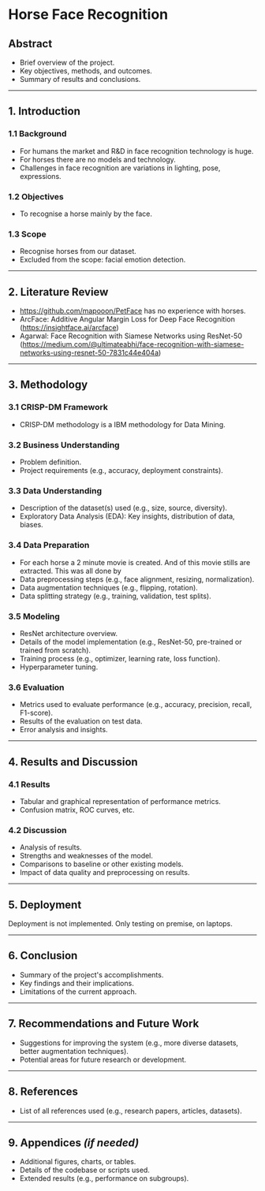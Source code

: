 # Horse Face Recognition

## Abstract
- Brief overview of the project.
- Key objectives, methods, and outcomes.
- Summary of results and conclusions.

---

## 1. Introduction

### 1.1 Background
- For humans the market and R&D in face recognition technology is huge.
- For horses there are no models and technology.
- Challenges in face recognition are variations in lighting, pose, expressions.

### 1.2 Objectives
- To recognise a horse mainly by the face.

### 1.3 Scope
- Recognise horses from our dataset.
- Excluded from the scope: facial emotion detection.

---

## 2. Literature Review
- https://github.com/mapooon/PetFace has no experience with horses. 
- ArcFace: Additive Angular Margin Loss for Deep Face Recognition (https://insightface.ai/arcface)
- Agarwal: Face Recognition with Siamese Networks using ResNet-50 (https://medium.com/@ultimateabhi/face-recognition-with-siamese-networks-using-resnet-50-7831c44e404a)

---

## 3. Methodology

### 3.1 CRISP-DM Framework
- CRISP-DM methodology is a IBM methodology for Data Mining.

### 3.2 Business Understanding
- Problem definition.
- Project requirements (e.g., accuracy, deployment constraints).

### 3.3 Data Understanding
- Description of the dataset(s) used (e.g., size, source, diversity).
- Exploratory Data Analysis (EDA): Key insights, distribution of data, biases.

### 3.4 Data Preparation
- For each horse a 2 minute movie is created. And of this movie stills are extracted. This was all done by 
- Data preprocessing steps (e.g., face alignment, resizing, normalization).
- Data augmentation techniques (e.g., flipping, rotation).
- Data splitting strategy (e.g., training, validation, test splits).

### 3.5 Modeling
- ResNet architecture overview.
- Details of the model implementation (e.g., ResNet-50, pre-trained or trained from scratch).
- Training process (e.g., optimizer, learning rate, loss function).
- Hyperparameter tuning.

### 3.6 Evaluation
- Metrics used to evaluate performance (e.g., accuracy, precision, recall, F1-score).
- Results of the evaluation on test data.
- Error analysis and insights.

---

## 4. Results and Discussion

### 4.1 Results
- Tabular and graphical representation of performance metrics.
- Confusion matrix, ROC curves, etc.

### 4.2 Discussion
- Analysis of results.
- Strengths and weaknesses of the model.
- Comparisons to baseline or other existing models.
- Impact of data quality and preprocessing on results.

---

## 5. Deployment

Deployment is not implemented. Only testing on premise, on laptops.

---

## 6. Conclusion
- Summary of the project's accomplishments.
- Key findings and their implications.
- Limitations of the current approach.

---

## 7. Recommendations and Future Work
- Suggestions for improving the system (e.g., more diverse datasets, better augmentation techniques).
- Potential areas for future research or development.

---

## 8. References
- List of all references used (e.g., research papers, articles, datasets).

---

## 9. Appendices *(if needed)*
- Additional figures, charts, or tables.
- Details of the codebase or scripts used.
- Extended results (e.g., performance on subgroups).